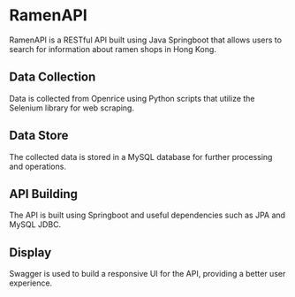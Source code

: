 # RamenAPI

RamenAPI is a RESTful API built using Java Springboot that allows users to search for information about ramen shops in Hong Kong. 

## Data Collection
Data is collected from Openrice using Python scripts that utilize the Selenium library for web scraping.

## Data Store
The collected data is stored in a MySQL database for further processing and operations.

## API Building
The API is built using Springboot and useful dependencies such as JPA and MySQL JDBC.

## Display
Swagger is used to build a responsive UI for the API, providing a better user experience.
